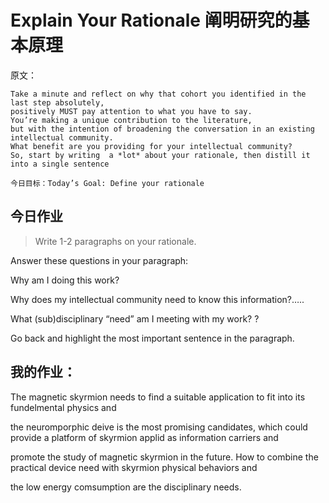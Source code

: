 # Explain Your Rationale 阐明研究的基本原理

原文：

    Take a minute and reflect on why that cohort you identified in the last step absolutely, 
    positively MUST pay attention to what you have to say.
    You’re making a unique contribution to the literature, 
    but with the intention of broadening the conversation in an existing intellectual community.
    What benefit are you providing for your intellectual community?
    So, start by writing  a *lot* about your rationale, then distill it into a single sentence

    
`今日目标：Today’s Goal: Define your rationale`

## 今日作业
> Write 1-2 paragraphs on your rationale.

Answer these questions in your paragraph:

Why am I doing this work?

Why does my intellectual community need to know this information?…..

What (sub)disciplinary “need” am I meeting with my work? ?

Go back and highlight the most important sentence in the paragraph.



## 我的作业：

  The magnetic skyrmion needs to find a suitable application to fit into its fundelmental physics and 
  
  the neuromporphic deive is the most promising candidates, which could provide a platform of skyrmion applid as information carriers and 
  
  promote the study of magnetic skyrmion in the future. How to combine the practical device need with skyrmion physical behaviors and 
  
  the low energy comsumption are the disciplinary needs.


  
